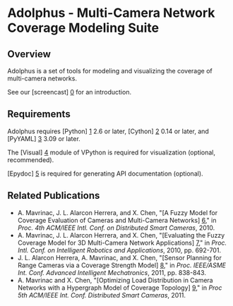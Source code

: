 # Adolphus - Multi-Camera Network Coverage Modeling Suite


## Overview

Adolphus is a set of tools for modeling and visualizing the coverage of
multi-camera networks.

See our [screencast] [0] for an introduction.


## Requirements

Adolphus requires [Python] [1] 2.6 or later, [Cython] [2] 0.14 or later, and
[PyYAML] [3] 3.09 or later.

The [Visual] [4] module of VPython is required for visualization (optional,
recommended).

[Epydoc] [5] is required for generating API documentation (optional).


## Related Publications

* A. Mavrinac, J. L. Alarcon Herrera, and X. Chen, "[A Fuzzy Model for Coverage Evaluation of Cameras and Multi-Camera Networks] [6]," in *Proc. 4th ACM/IEEE Intl. Conf. on Distributed Smart Cameras*, 2010.
* A. Mavrinac, J. L. Alarcon Herrera, and X. Chen, "[Evaluating the Fuzzy Coverage Model for 3D Multi-Camera Network Applications] [7]," in *Proc. Intl. Conf. on Intelligent Robotics and Applications*, 2010, pp. 692-701.
* J. L. Alarcon Herrera, A. Mavrinac, and X. Chen, "[Sensor Planning for Range Cameras via a Coverage Strength Model] [8]," in *Proc. IEEE/ASME Int. Conf. Advanced Intelligent Mechatronics*, 2011, pp. 838-843.
* A. Mavrinac and X. Chen, "[Optimizing Load Distribution in Camera Networks with a Hypergraph Model of Coverage Topology] [9]," in *Proc 5th ACM/IEEE Int. Conf. Distributed Smart Cameras*, 2011.


[0]: http://www.youtube.com/watch?v=M-l79fkmmmA
[1]: http://www.python.org
[2]: http://cython.org
[3]: http://pyyaml.org
[4]: http://vpython.org
[5]: http://epydoc.sourceforge.net
[6]: http://mavrinac.com/files/academic/mavrinac10_fuzzycoverage.pdf
[7]: http://mavrinac.com/files/academic/mavrinac10_fcm3deval.pdf
[8]: http://mavrinac.com/files/academic/alarcon11_sprange.pdf
[9]: http://mavrinac.com/files/academic/mavrinac11_loaddist.pdf
